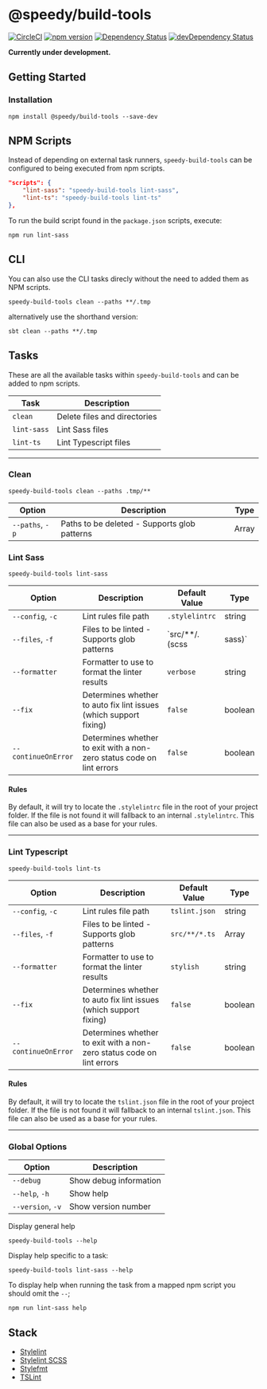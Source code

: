 # @speedy/build-tools
[![CircleCI](https://circleci.com/gh/alan-agius4/speedy-build-tools.svg?style=shield)](https://circleci.com/gh/alan-agius4/speedy-build-tools)
[![npm version](https://img.shields.io/npm/v/@speedy/build-tools.svg)](https://www.npmjs.com/package/@speedy/build-tools)
[![Dependency Status](https://img.shields.io/david/alan-agius4/speedy-build-tools.svg?style=flat-square)](https://david-dm.org/alan-agius4/speedy-build-tools)
[![devDependency Status](https://img.shields.io/david/dev/alan-agius4/speedy-build-tools.svg?style=flat-square)](https://david-dm.org/alan-agius4/speedy-build-tools?type=dev)

**Currently under development.**

## Getting Started

### Installation

```
npm install @speedy/build-tools --save-dev
```

## NPM Scripts

Instead of depending on external task runners, `speedy-build-tools` can be configured to being executed from npm scripts.

```json
"scripts": {
    "lint-sass": "speedy-build-tools lint-sass",
    "lint-ts": "speedy-build-tools lint-ts"
},
````

To run the build script found in the `package.json` scripts, execute:

```
npm run lint-sass
```

## CLI

You can also use the CLI tasks direcly without the need to added them as NPM scripts.

```
speedy-build-tools clean --paths **/.tmp
``` 

alternatively use the shorthand version:

```
sbt clean --paths **/.tmp
```

## Tasks
These are all the available tasks within `speedy-build-tools` and can be added to npm scripts.


| Task                  | Description                                                                                            |
|-----------------------|--------------------------------------------------------------------------------------------------------|
| `clean`               | Delete files and directories                                                                           |
| `lint-sass`           | Lint Sass files                                                                                        |
| `lint-ts`             | Lint Typescript files                                                                                  |
___

### Clean

```
speedy-build-tools clean --paths .tmp/**
```

| Option          | Description                                   | Type  |
|-----------------|-----------------------------------------------|-------|
| `--paths`, `-p` | Paths to be deleted - Supports glob patterns  | Array |

### Lint Sass

```
speedy-build-tools lint-sass
```

| Option              | Description                                                           | Default Value           | Type    |
|---------------------|-----------------------------------------------------------------------|-------------------------|---------|
| `--config`, `-c`    | Lint rules file path                                                  | `.stylelintrc`          | string  |
| `--files`, `-f`     | Files to be linted - Supports glob patterns                           | `src/**/*.*(scss|sass)` | Array   |
| `--formatter`       | Formatter to use to format the linter results                         | `verbose`               | string  |
| `--fix`             | Determines whether to auto fix lint issues (which support fixing)     | `false`                 | boolean |
| `--continueOnError` | Determines whether to exit with a non-zero status code on lint errors | `false`                 | boolean |

#### Rules
By default, it will try to locate the `.stylelintrc` file in the root of your project folder. If the file is not found it will fallback to an internal `.stylelintrc`. This file can also be used as a base for your rules.

___

### Lint Typescript

```
speedy-build-tools lint-ts
```

| Option              | Description                                                           | Default Value | Type    |
|---------------------|-----------------------------------------------------------------------|---------------|---------|
| `--config`, `-c`    | Lint rules file path                                                  | `tslint.json` | string  |
| `--files`, `-f`     | Files to be linted - Supports glob patterns                           | `src/**/*.ts` | Array   |
| `--formatter`       | Formatter to use to format the linter results                         | `stylish`     | string  |
| `--fix`             | Determines whether to auto fix lint issues (which support fixing)     | `false`       | boolean |
| `--continueOnError` | Determines whether to exit with a non-zero status code on lint errors | `false`       | boolean |

#### Rules
By default, it will try to locate the `tslint.json` file in the root of your project folder. If the file is not found it will fallback to an internal `tslint.json`. This file can also be used as a base for your rules.

___

### Global Options
| Option            | Description            |
|-------------------|------------------------|
| `--debug`         | Show debug information |
| `--help`, `-h`    | Show help              |
| `--version`, `-v` | Show version number    |

Display general help

```
speedy-build-tools --help
```

Display help specific to a task:

```
speedy-build-tools lint-sass --help
```

To display help when running the task from a mapped npm script you should omit the `--`;

```
npm run lint-sass help
```

## Stack

- [Stylelint](https://github.com/stylelint/stylelint)
- [Stylelint SCSS](https://github.com/kristerkari/stylelint-scss)
- [Stylefmt](https://github.com/morishitter/stylefmt)
- [TSLint](http://palantir.github.io/tslint)